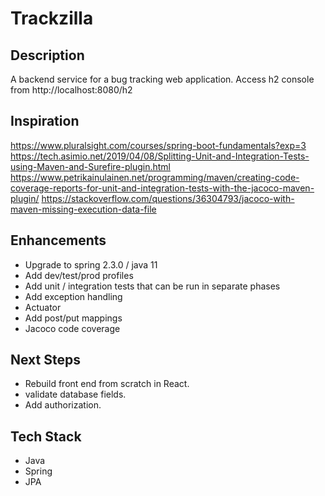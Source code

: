 # Trackzilla

## Description
A backend service for a bug tracking web application. Access h2 console from http://localhost:8080/h2


## Inspiration
https://www.pluralsight.com/courses/spring-boot-fundamentals?exp=3
https://tech.asimio.net/2019/04/08/Splitting-Unit-and-Integration-Tests-using-Maven-and-Surefire-plugin.html
https://www.petrikainulainen.net/programming/maven/creating-code-coverage-reports-for-unit-and-integration-tests-with-the-jacoco-maven-plugin/
https://stackoverflow.com/questions/36304793/jacoco-with-maven-missing-execution-data-file

## Enhancements
* Upgrade to spring 2.3.0 / java 11
* Add dev/test/prod profiles
* Add unit / integration tests that can be run in separate phases
* Add exception handling
* Actuator
* Add post/put mappings
* Jacoco code coverage

## Next Steps
* Rebuild front end from scratch in React.
* validate database fields.
* Add authorization.

## Tech Stack
* Java
* Spring
* JPA